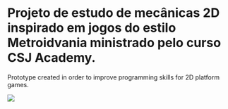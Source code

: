 # Projeto de estudo de mecânicas 2D inspirado em jogos do estilo Metroidvania ministrado pelo curso CSJ Academy.

Prototype created in order to improve programming skills for 2D platform games.

![](https://media.giphy.com/media/ELFYDsM2kJ0CuDpN84/giphy.gif)
